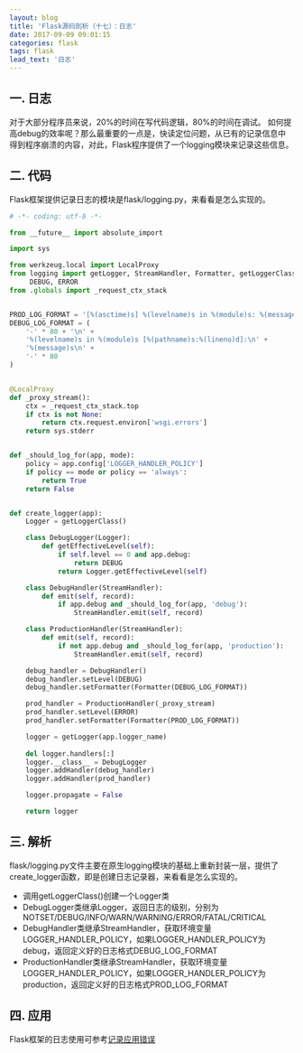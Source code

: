 ```yaml
---
layout: blog
title: 'Flask源码剖析（十七）：日志'
date: 2017-09-09 09:01:15
categories: flask
tags: flask
lead_text: '日志'
---
```


## 一. 日志
对于大部分程序员来说，20%的时间在写代码逻辑，80%的时间在调试。
如何提高debug的效率呢？那么最重要的一点是，快读定位问题，从已有的记录信息中得到程序崩溃的内容，对此，Flask程序提供了一个logging模块来记录这些信息。

## 二. 代码
Flask框架提供记录日志的模块是flask/logging.py，来看看是怎么实现的。
```python
# -*- coding: utf-8 -*-

from __future__ import absolute_import

import sys

from werkzeug.local import LocalProxy
from logging import getLogger, StreamHandler, Formatter, getLoggerClass, \
     DEBUG, ERROR
from .globals import _request_ctx_stack


PROD_LOG_FORMAT = '[%(asctime)s] %(levelname)s in %(module)s: %(message)s'
DEBUG_LOG_FORMAT = (
    '-' * 80 + '\n' +
    '%(levelname)s in %(module)s [%(pathname)s:%(lineno)d]:\n' +
    '%(message)s\n' +
    '-' * 80
)


@LocalProxy
def _proxy_stream():
    ctx = _request_ctx_stack.top
    if ctx is not None:
        return ctx.request.environ['wsgi.errors']
    return sys.stderr


def _should_log_for(app, mode):
    policy = app.config['LOGGER_HANDLER_POLICY']
    if policy == mode or policy == 'always':
        return True
    return False


def create_logger(app):
    Logger = getLoggerClass()

    class DebugLogger(Logger):
        def getEffectiveLevel(self):
            if self.level == 0 and app.debug:
                return DEBUG
            return Logger.getEffectiveLevel(self)

    class DebugHandler(StreamHandler):
        def emit(self, record):
            if app.debug and _should_log_for(app, 'debug'):
                StreamHandler.emit(self, record)

    class ProductionHandler(StreamHandler):
        def emit(self, record):
            if not app.debug and _should_log_for(app, 'production'):
                StreamHandler.emit(self, record)

    debug_handler = DebugHandler()
    debug_handler.setLevel(DEBUG)
    debug_handler.setFormatter(Formatter(DEBUG_LOG_FORMAT))

    prod_handler = ProductionHandler(_proxy_stream)
    prod_handler.setLevel(ERROR)
    prod_handler.setFormatter(Formatter(PROD_LOG_FORMAT))

    logger = getLogger(app.logger_name)
    
    del logger.handlers[:]
    logger.__class__ = DebugLogger
    logger.addHandler(debug_handler)
    logger.addHandler(prod_handler)

    logger.propagate = False

    return logger

```

## 三. 解析
flask/logging.py文件主要在原生logging模块的基础上重新封装一层，提供了create_logger函数，即是创建日志记录器，来看看是怎么实现的。
- 调用getLoggerClass()创建一个Logger类
- DebugLogger类继承Logger，返回日志的级别，分别为NOTSET/DEBUG/INFO/WARN/WARNING/ERROR/FATAL/CRITICAL
- DebugHandler类继承StreamHandler，获取环境变量LOGGER_HANDLER_POLICY，如果LOGGER_HANDLER_POLICY为debug，返回定义好的日志格式DEBUG_LOG_FORMAT
- ProductionHandler类继承StreamHandler，获取环境变量LOGGER_HANDLER_POLICY，如果LOGGER_HANDLER_POLICY为production，返回定义好的日志格式PROD_LOG_FORMAT

## 四. 应用
Flask框架的日志使用可参考[记录应用错误](http://docs.jinkan.org/docs/flask/errorhandling.html)